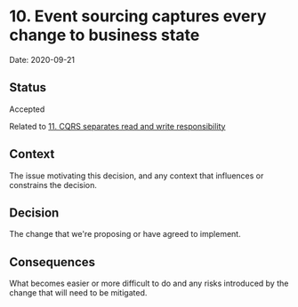 # 10. Event sourcing captures every change to business state

Date: 2020-09-21

## Status

Accepted

Related to [11. CQRS separates read and write responsibility](0011-cqrs-separates-read-and-write-responsibility.md)

## Context

The issue motivating this decision, and any context that influences or constrains the decision.

## Decision

The change that we're proposing or have agreed to implement.

## Consequences

What becomes easier or more difficult to do and any risks introduced by the change that will need to be mitigated.
